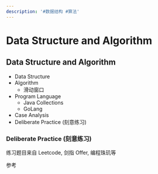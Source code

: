 ```yaml
---
description: '#数据结构 #算法'
---
```


# Data Structure and Algorithm

## Data Structure and Algorithm

* Data Structure
* Algorithm
  * 滑动窗口
* Program Language
  * Java Collections
  * GoLang
* Case Analysis
* Deliberate Practice \(刻意练习\)

### Deliberate Practice \(刻意练习\)

练习题目来自 Leetcode, 剑指 Offer, 编程珠玑等

参考

